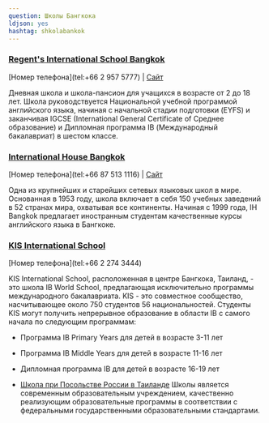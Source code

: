 ```yaml
---
question: Школы Бангкока
ldjson: yes
hashtag: shkolabankok
---
```



### [Regent's International School Bangkok](https://maps.app.goo.gl/sxx6N6PnufZaJ51d9)
[Номер телефона](tel:+66 2 957 5777) | [Сайт](https://www.regents.ac.th/)

Дневная школа и школа-пансион для учащихся в возрасте от 2 до 18 лет. Школа руководствуется Национальной учебной программой английского языка, начиная с начальной стадии подготовки (EYFS) и заканчивая IGCSE (International General Certificate of Среднее образование) и Дипломная программа IB (Международный бакалавриат) в шестом классе.




### [International House Bangkok](https://maps.app.goo.gl/C6hpT21P6Dsq3YVB7)
[Номер телефона](tel:+66 87 513 1116) | [Сайт](https://www.ihbangkok.com/)

Одна из крупнейших и старейших сетевых языковых школ в мире. Основанная в 1953 году, школа включает в себя 150 учебных заведений в 52 странах мира, охватывая все континенты. Начиная с 1999 года, IH Bangkok предлагает иностранным студентам качественные курсы английского языка в Бангкоке.




### [KIS International School](https://g.co/kgs/9Rn7aT)
[Номер телефона](tel:+66 2 274 3444) 


KIS International School, расположенная в центре Бангкока, Таиланд, - это школа IB World School, предлагающая исключительно программы международного бакалавриата. KIS - это совместное сообщество, насчитывающее около 750 студентов 56 национальностей. 
Студенты KIS могут получить непрерывное образование в области IB с самого начала по следующим программам:

* Программа IB Primary Years для детей в возрасте 3-11 лет

* Программа IB Middle Years для детей в возрасте 11-16 лет

* Дипломная программа IB для детей в возрасте 16-19 лет

* [Школа при Посольстве России в Таиланде](https://maps.app.goo.gl/9jXW8fMGHSpaBEDM6)
Школы является современным образовательным учреждением, качественно реализующим образовательные программы в соответствии с федеральными государственными образовательными стандартами.
